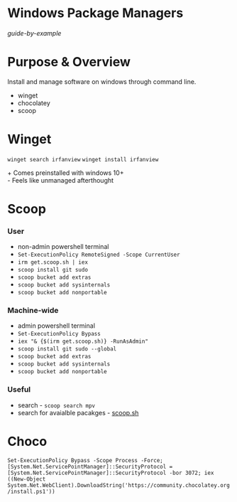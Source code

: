 # Windows Package Managers

###### guide-by-example

# Purpose & Overview

Install and manage software on windows through command line.

* winget
* chocolatey
* scoop


# Winget

`winget search irfanview`
`winget install irfanview`

\+ Comes preinstalled with windows 10+<br>
\- Feels like unmanaged afterthought

# Scoop

### User

* non-admin powershell terminal
* `Set-ExecutionPolicy RemoteSigned -Scope CurrentUser`
* `irm get.scoop.sh | iex`
* `scoop install git sudo`
* `scoop bucket add extras`
* `scoop bucket add sysinternals`
* `scoop bucket add nonportable`

### Machine-wide

* admin powershell terminal
* `Set-ExecutionPolicy Bypass`
* `iex "& {$(irm get.scoop.sh)} -RunAsAdmin"`
* `scoop install git sudo --global`
* `scoop bucket add extras`
* `scoop bucket add sysinternals`
* `scoop bucket add nonportable`

### Useful

* search - `scoop search mpv`
* search for avaialble pacakges - [scoop.sh](https://scoop.sh/)

# Choco

`Set-ExecutionPolicy Bypass -Scope Process -Force; [System.Net.ServicePointManager]::SecurityProtocol = [System.Net.ServicePointManager]::SecurityProtocol -bor 3072; iex ((New-Object System.Net.WebClient).DownloadString('https://community.chocolatey.org/install.ps1'))`


